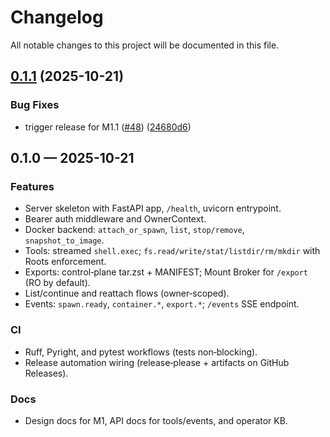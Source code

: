 # Changelog

All notable changes to this project will be documented in this file.

## [0.1.1](https://github.com/pvliesdonk/mcp-devhatchery/compare/v0.1.0...v0.1.1) (2025-10-21)


### Bug Fixes

* trigger release for M1.1 ([#48](https://github.com/pvliesdonk/mcp-devhatchery/issues/48)) ([24680d6](https://github.com/pvliesdonk/mcp-devhatchery/commit/24680d6ae41603d82a0433d9c57998353a7ad271))

## 0.1.0 — 2025-10-21

### Features
- Server skeleton with FastAPI app, `/health`, uvicorn entrypoint.
- Bearer auth middleware and OwnerContext.
- Docker backend: `attach_or_spawn`, `list`, `stop/remove`, `snapshot_to_image`.
- Tools: streamed `shell.exec`; `fs.read/write/stat/listdir/rm/mkdir` with Roots enforcement.
- Exports: control‑plane tar.zst + MANIFEST; Mount Broker for `/export` (RO by default).
- List/continue and reattach flows (owner‑scoped).
- Events: `spawn.ready`, `container.*`, `export.*`; `/events` SSE endpoint.

### CI
- Ruff, Pyright, and pytest workflows (tests non‑blocking).
- Release automation wiring (release‑please + artifacts on GitHub Releases).

### Docs
- Design docs for M1, API docs for tools/events, and operator KB.

